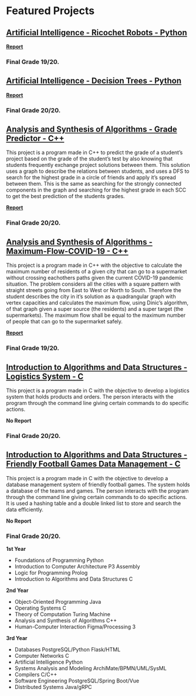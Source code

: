 # Featured Projects

## [Artificial Intelligence - Ricochet Robots - Python](https://github.com/joaomiguelcaldeira/my-portfolio/tree/master/Bachelor-Projects/Ricochet-Robots)


**[Report](https://github.com/joaomiguelcaldeira/my-portfolio/blob/master/Bachelor-Projects/Ricochet-Robots/relatorio%20ia.pdf)**
### **Final Grade 19/20.**

## [Artificial Intelligence - Decision Trees - Python](https://github.com/joaomiguelcaldeira/my-portfolio/tree/master/Bachelor-Projects/Decision-Trees)


**[Report](https://github.com/joaomiguelcaldeira/my-portfolio/blob/master/Bachelor-Projects/Decision-Trees/tg001.pdf)**
### **Final Grade 20/20.**

## [Analysis and Synthesis of Algorithms - Grade Predictor - C++](https://github.com/joaomiguelcaldeira/my-portfolio/tree/master/Bachelor-Projects/Grade-Predictor)

This project is a program made in C++ to predict the grade of a student’s project based on the grade of the student’s test by also knowing that students frequently exchange project solutions between them. This solution uses a graph to describe the relations between students, and uses a DFS to search for the highest grade in a circle of friends and apply it’s spread between them. This is the same as searching for the strongly connected components in the graph and searching for the highest grade in each SCC to get the best prediction of the students grades.

**[Report](https://github.com/joaomiguelcaldeira/my-portfolio/blob/master/Bachelor-Projects/Grade-Predictor/relatorio.pdf)**
### **Final Grade 20/20.**

## [Analysis and Synthesis of Algorithms - Maximum-Flow-COVID-19 - C++](https://github.com/joaomiguelcaldeira/my-portfolio/tree/master/Bachelor-Projects/Maximum-Flow-COVID-19)

This project is a program made in C++ with the objective to calculate the maximum number of residents of a given city that can go to a supermarket without crossing eachothers paths given the current COVID-19 pandemic situation. The problem considers all the cities with a square pattern with straight streets going from East to West or North to South. Therefore the student describes the city in it’s solution as a quadrangular graph with vertex capacities and calculates the maximum flow, using Dinic’s algorithm, of that graph given a super source (the residents) and a super target (the supermarkets). The maximum flow shall be equal to the maximum number of people that can go to the supermarket safely.

**[Report](https://github.com/joaomiguelcaldeira/my-portfolio/blob/master/Bachelor-Projects/Maximum-Flow-COVID-19/relatorio.pdf)**
### **Final Grade 19/20.**

## [Introduction to Algorithms and Data Structures - Logistics System - C](https://github.com/joaomiguelcaldeira/my-portfolio/tree/master/Bachelor-Projects/Logistics-System)

This project is a program made in C with the objective to develop a logistics system that holds products and orders. The person interacts with the program through the command line giving certain commands to do specific actions. 

**No Report**
### **Final Grade 20/20.**

## [Introduction to Algorithms and Data Structures -  Friendly Football Games Data Management - C](https://github.com/joaomiguelcaldeira/my-portfolio/tree/master/Bachelor-Projects/Friendly%20Football%20Games%20Data%20Management)

This project is a program made in C with the objective to develop a database management system of friendly football games. The system holds a database of the teams and games. The person interacts with the program through the command line giving certain commands to do specific actions. It is used a hashing table and a double linked list to store and search the data efficiently.

**No Report**
### **Final Grade 20/20.**
**1st Year**
- Foundations of Programming                      Python                       
- Introduction to Computer Architecture           P3 Assembly                  
- Logic for Programming                           Prolog            
- Introduction to Algorithms and Data Structures  C                  

**2nd Year**
- Object-Oriented Programming                     Java                         
- Operating Systems                               C                            
- Theory of Computation                           Turing Machine              
- Analysis and Synthesis of Algorithms            C++                                                      
- Human-Computer Interaction                      Figma/Processing 3                      

**3rd Year**
- Databases                                       PostgreSQL/Python Flask/HTML 
- Computer Networks                               C                            
- Artificial Intelligence                         Python                      
- Systems Analysis and Modeling                   ArchiMate/BPMN/UML/SysML     
- Compilers                                       C/C++                        
- Software Engineering                            PostgreSQL/Spring Boot/Vue   
- Distributed Systems                             Java/gRPC                    